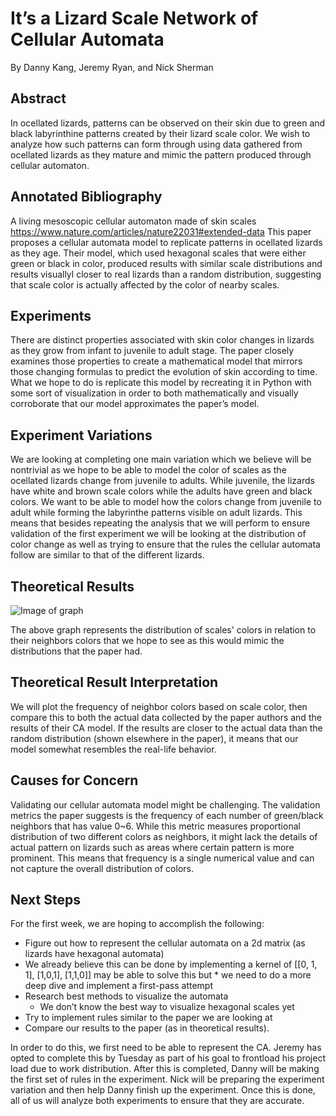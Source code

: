 # It’s a Lizard Scale Network of Cellular Automata
By Danny Kang, Jeremy Ryan, and Nick Sherman

## Abstract
In ocellated lizards, patterns can be observed on their skin due to green and black labyrinthine patterns created by their lizard scale color. We wish to analyze how such patterns can form through using data gathered from ocellated lizards as they mature and mimic the pattern produced through cellular automaton. 

## Annotated Bibliography
A living mesoscopic cellular automaton made of skin scales
https://www.nature.com/articles/nature22031#extended-data
This paper proposes a cellular automata model to replicate patterns in ocellated lizards as they age. Their model, which used hexagonal scales that were either green or black in color, produced results with similar scale distributions and results visuallyl closer to real lizards than a random distribution, suggesting that scale color is actually affected by the color of nearby scales.

## Experiments
There are distinct properties associated with skin color changes in lizards as they grow from infant to juvenile to adult stage. The paper closely examines those properties to create a mathematical model that mirrors those changing formulas to predict the evolution of skin according to time. What we hope to do is replicate this model by recreating it in Python with some sort of visualization in order to both mathematically and visually corroborate that our model approximates the paper’s model.

## Experiment Variations
We are looking at completing one main variation which we believe will be nontrivial as we hope to be able to model the color of scales as the ocellated lizards change from juvenile to adults. While juvenile, the lizards have white and brown scale colors while the adults have green and black colors. We want to be able to model how the colors change from juvenile to adult while forming the labyrinthe patterns visible on adult lizards. This means that besides repeating the analysis that we will perform to ensure validation of the first experiment we will be looking at the distribution of color change as well as trying to ensure that the rules the cellular automata follow are similar to that of the different lizards. 

## Theoretical Results

![Image of graph](https://github.com/kdy304g/ComplexLizards-CA/blob/master/images/graph.png)

The above graph represents the distribution of scales' colors in relation to their neighbors colors that we hope to see as this would mimic the distributions that the paper had. 

## Theoretical Result Interpretation
We will plot the frequency of neighbor colors based on scale color, then compare this to both the actual data collected by the paper authors and the results of their CA model. If the results are closer to the actual data than the random distribution (shown elsewhere in the paper), it means that our model somewhat resembles the real-life behavior.

## Causes for Concern
Validating our cellular automata model might be challenging. The validation metrics the paper suggests is the frequency of each number of green/black neighbors that has value 0~6. While this metric measures proportional distribution of two different colors as neighbors, it might lack the details of actual pattern on lizards such as areas where certain pattern is more prominent. This means that frequency is a single numerical value and can not capture the overall distribution of colors. 

## Next Steps
For the first week, we are hoping to accomplish the following:
* Figure out how to represent the cellular automata on a 2d matrix (as lizards have hexagonal automata)
* We already believe this can be done by implementing a kernel of [[0, 1, 1], [1,0,1], [1,1,0]] may be able to solve this but * we need to do a more deep dive and implement a first-pass attempt
* Research best methods to visualize the automata
  * We don’t know the best way to visualize hexagonal scales yet
* Try to implement rules similar to the paper we are looking at
* Compare our results to the paper (as in theoretical results).

In order to do this, we first need to be able to represent the CA. Jeremy has opted to complete this by Tuesday as part of his goal to frontload his project load due to work distribution. After this is completed, Danny will be making the first set of rules in the experiment. Nick will be preparing the experiment variation and then help Danny finish up the experiment. Once this is done, all of us will analyze both experiments to ensure that they are accurate.
